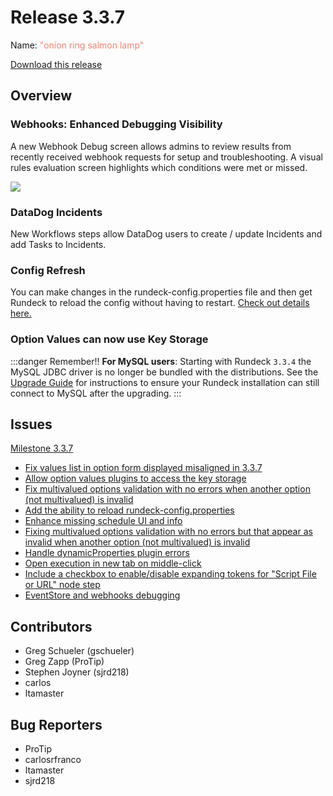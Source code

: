# Release 3.3.7

Name: <span style="color: salmon"><span class="glyphicon glyphicon-lamp"></span> "onion ring salmon lamp"</span>

[Download this release](https://download.rundeck.com/3.3.7/index.html)

## Overview

### Webhooks: Enhanced Debugging Visibility

A new Webhook Debug screen allows admins to review results from recently received webhook requests for setup and troubleshooting.  A visual rules evaluation screen highlights which conditions were met or missed.

![](~@assets/img/wh-debug-batch-sample.png)

### DataDog Incidents

New Workflows steps allow DataDog users to create / update Incidents and add Tasks to Incidents.

### Config Refresh

You can make changes in the rundeck-config.properties file and then get Rundeck to reload the config without having to restart. [Check out details here.](/administration/configuration/config-file-reference.html#live-configuration-refreshing-enterprise)

### Option Values can now use Key Storage


:::danger Remember!!
**For MySQL users**: Starting with Rundeck `3.3.4` the MySQL JDBC driver is no longer be
bundled with the distributions. See the [Upgrade Guide](/upgrading/upgrading-to-rundeck-3.3.4.md)
for instructions to ensure your Rundeck installation can still connect to MySQL after
the upgrading.
:::

## Issues

[Milestone 3.3.7](https://github.com/rundeck/rundeck/milestone/156)

* [Fix values list in option form displayed misaligned in 3.3.7](https://github.com/rundeck/rundeck/pull/6653)
* [Allow option values plugins to access the key storage](https://github.com/rundeck/rundeck/pull/6642)
* [Fix multivalued options validation with no errors when another option (not multivalued) is invalid](https://github.com/rundeck/rundeck/pull/6641)
* [Add the ability to reload rundeck-config.properties](https://github.com/rundeck/rundeck/pull/6638)
* [Enhance missing schedule UI and info](https://github.com/rundeck/rundeck/pull/6632)
* [Fixing multivalued options validation with no errors but that appear as invalid when another option (not multivalued) is invalid](https://github.com/rundeck/rundeck/pull/6608)
* [Handle dynamicProperties plugin errors](https://github.com/rundeck/rundeck/pull/6603)
* [Open execution in new tab on middle-click](https://github.com/rundeck/rundeck/pull/6601)
* [Include a checkbox to enable/disable expanding tokens for "Script File or URL" node step](https://github.com/rundeck/rundeck/pull/6592)
* [EventStore and webhooks debugging](https://github.com/rundeck/rundeck/pull/6584)

## Contributors

* Greg Schueler (gschueler)
* Greg Zapp (ProTip)
* Stephen Joyner (sjrd218)
* carlos
* ltamaster

## Bug Reporters

* ProTip
* carlosrfranco
* ltamaster
* sjrd218
